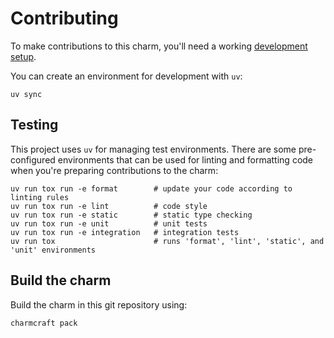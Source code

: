 # Contributing

To make contributions to this charm, you'll need a working
[development setup](https://documentation.ubuntu.com/juju/3.6/howto/manage-your-deployment/#set-up-your-deployment-local-testing-and-development).

You can create an environment for development with `uv`:

```shell
uv sync
```

## Testing

This project uses `uv` for managing test environments. There are some pre-configured environments
that can be used for linting and formatting code when you're preparing contributions to the charm:

```shell
uv run tox run -e format        # update your code according to linting rules
uv run tox run -e lint          # code style
uv run tox run -e static        # static type checking
uv run tox run -e unit          # unit tests
uv run tox run -e integration   # integration tests
uv run tox                      # runs 'format', 'lint', 'static', and 'unit' environments
```

## Build the charm

Build the charm in this git repository using:

```shell
charmcraft pack
```

<!-- You may want to include any contribution/style guidelines in this document>
